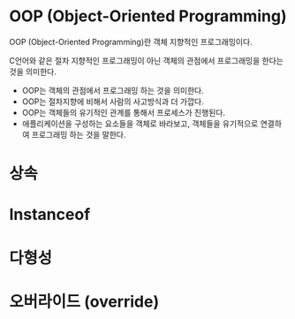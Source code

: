 # OOP (Object-Oriented Programming) 

OOP (Object-Oriented Programming)란 객체 지향적인 프로그래밍이다.

C언어와 같은 절차 지향적인 프로그래밍이 아닌 객체의 관점에서 프로그래밍을 한다는 것을 의미한다.

* OOP는 객체의 관점에서 프로그래밍 하는 것을 의미한다.
* OOP는 절차지향에 비해서 사람의 사고방식과 더 가깝다.
* OOP는 객체들의 유기적인 관계를 통해서 프로세스가 진행된다.
* 애플리케이션을 구성하는 요소들을 객체로 바라보고, 객체들을 유기적으로 연결하여 프로그래밍 하는 것을 말한다.


# 상속 




# Instanceof 




# 다형성  




# 오버라이드 (override)
